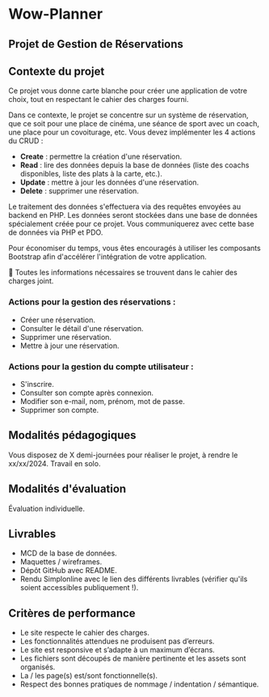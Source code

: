 # Wow-Planner
## Projet de Gestion de Réservations

## Contexte du projet
Ce projet vous donne carte blanche pour créer une application de votre choix, tout en respectant le cahier des charges fourni.

Dans ce contexte, le projet se concentre sur un système de réservation, que ce soit pour une place de cinéma, une séance de sport avec un coach, une place pour un covoiturage, etc. Vous devez implémenter les 4 actions du CRUD :

- **Create** : permettre la création d'une réservation.
- **Read** : lire des données depuis la base de données (liste des coachs disponibles, liste des plats à la carte, etc.).
- **Update** : mettre à jour les données d'une réservation.
- **Delete** : supprimer une réservation.

Le traitement des données s'effectuera via des requêtes envoyées au backend en PHP. Les données seront stockées dans une base de données spécialement créée pour ce projet. Vous communiquerez avec cette base de données via PHP et PDO.

Pour économiser du temps, vous êtes encouragés à utiliser les composants Bootstrap afin d'accélérer l'intégration de votre application.

🚨 Toutes les informations nécessaires se trouvent dans le cahier des charges joint.

### Actions pour la gestion des réservations :
- Créer une réservation.
- Consulter le détail d'une réservation.
- Supprimer une réservation.
- Mettre à jour une réservation.

### Actions pour la gestion du compte utilisateur :
- S'inscrire.
- Consulter son compte après connexion.
- Modifier son e-mail, nom, prénom, mot de passe.
- Supprimer son compte.

## Modalités pédagogiques
Vous disposez de X demi-journées pour réaliser le projet, à rendre le xx/xx/2024. Travail en solo.

## Modalités d'évaluation
Évaluation individuelle.

## Livrables
- MCD de la base de données.
- Maquettes / wireframes.
- Dépôt GitHub avec README.
- Rendu Simplonline avec le lien des différents livrables (vérifier qu'ils soient accessibles publiquement !).

## Critères de performance
- Le site respecte le cahier des charges.
- Les fonctionnalités attendues ne produisent pas d’erreurs.
- Le site est responsive et s’adapte à un maximum d’écrans.
- Les fichiers sont découpés de manière pertinente et les assets sont organisés.
- La / les page(s) est/sont fonctionnelle(s).
- Respect des bonnes pratiques de nommage / indentation / sémantique.
